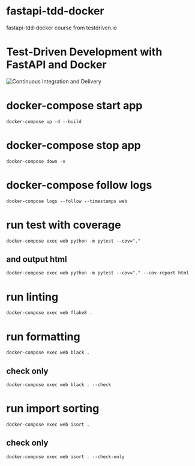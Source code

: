 # fastapi-tdd-docker

fastapi-tdd-docker course from testdriven.io

# Test-Driven Development with FastAPI and Docker

![Continuous Integration and Delivery](https://github.com/jcgentr/fastapi-tdd-docker/workflows/Continuous%20Integration%20and%20Delivery/badge.svg?branch=main)

# docker-compose start app

`docker-compose up -d --build`

# docker-compose stop app

`docker-compose down -v`

# docker-compose follow logs

`docker-compose logs --follow --timestamps web`

# run test with coverage

`docker-compose exec web python -m pytest --cov="."`

## and output html

`docker-compose exec web python -m pytest --cov="." --cov-report html`

# run linting

`docker-compose exec web flake8 .`

# run formatting

`docker-compose exec web black .`

## check only

`docker-compose exec web black . --check`

# run import sorting

`docker-compose exec web isort .`

## check only

`docker-compose exec web isort . --check-only`
